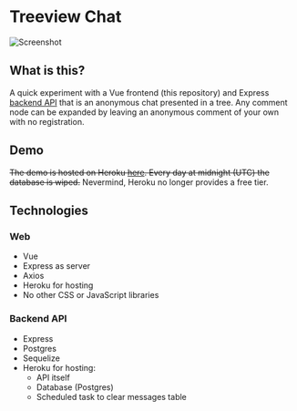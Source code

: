 # Treeview Chat

![Screenshot](https://raw.githubusercontent.com/josh-perry/treeview-chat.web/master/docs/img/chat.png)

## What is this?
A quick experiment with a Vue frontend (this repository) and Express [backend API](https://github.com/josh-perry/treeview-chat.api) that is an anonymous chat presented in a tree. Any comment node can be expanded by leaving an anonymous comment of your own with no registration.

## Demo
~~The demo is hosted on Heroku [here](https://treeview-chat-web.herokuapp.com/). Every day at midnight (UTC) the database is wiped.~~
Nevermind, Heroku no longer provides a free tier.

## Technologies
### Web
* Vue
* Express as server
* Axios
* Heroku for hosting
* No other CSS or JavaScript libraries

### Backend API
* Express
* Postgres
* Sequelize
* Heroku for hosting:
  * API itself
  * Database (Postgres)
  * Scheduled task to clear messages table
